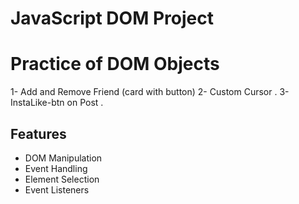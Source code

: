 # JavaScript DOM Project

# Practice of DOM Objects

1- Add and Remove Friend (card with button)
2- Custom Cursor .
3- InstaLike-btn on Post .

## Features

- DOM Manipulation
- Event Handling
- Element Selection
- Event Listeners
